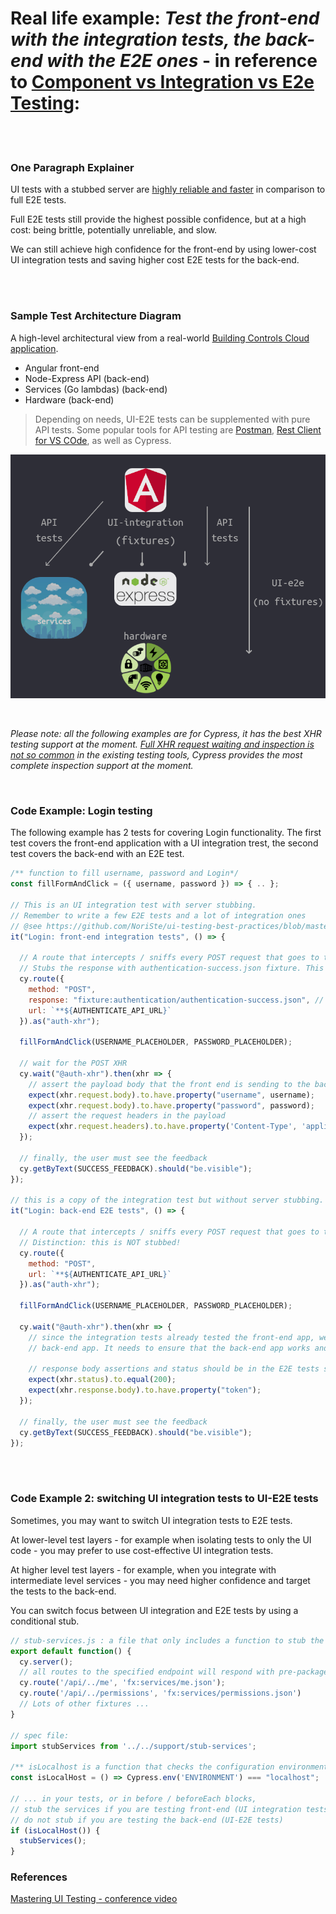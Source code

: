# Real life example: *Test the front-end with the integration tests, the back-end with the E2E ones* - in reference to  [Component vs Integration vs E2e Testing](./sections/testing-strategy/component-vs-integration-vs-e2e-testing.md): 

<br/><br/>

### One Paragraph Explainer

UI tests with a stubbed server are [highly reliable and faster](../testing-strategy/component-vs-integration-vs-e2e-testing.md#ui-integration-tests)<!--TODO: check that the deeplinkl works--> in comparison to full E2E tests.

Full E2E tests still provide the highest possible confidence, but at a high cost: being brittle, potentially unreliable, and slow.

We can still achieve high confidence for the front-end by using lower-cost UI integration tests and saving higher cost E2E tests for the back-end.


<br/><br/>

### Sample Test Architecture Diagram

A high-level architectural view from a real-world [Building Controls Cloud application](https://new.siemens.com/global/en/products/buildings/digitalization/building-operator.html).

* Angular front-end
* Node-Express API (back-end)
* Services (Go lambdas) (back-end)
* Hardware (back-end)

> Depending on needs, UI-E2E tests can be supplemented with pure API tests. Some popular tools for API testing are [Postman](https://www.getpostman.com/), [Rest Client for VS COde](https://marketplace.visualstudio.com/items?itemName=humao.rest-client), as well as Cypress.

![](./../../assets/images/test-architecture-example.png)

<br/>

*Please note: all the following examples are for Cypress, it has the best XHR testing support at the moment. [Full XHR request waiting and inspection is not so common](../generic-best-practices/await-dont-sleep.md#xhr-request-waitings) in the existing testing tools, Cypress provides the most complete inspection support at the moment.*

<br/>

### Code Example: Login testing

The following example has 2 tests for covering Login functionality. The first test covers the front-end application with a UI integration trest, the second test covers the back-end with an E2E test.

```javascript
/** function to fill username, password and Login*/
const fillFormAndClick = ({ username, password }) => { .. };

// This is an UI integration test with server stubbing.
// Remember to write a few E2E tests and a lot of integration ones
// @see https://github.com/NoriSte/ui-testing-best-practices/blob/master/sections/testing-strategy/component-vs-integration-vs-e2e-testing.md#ui-integration-tests
it("Login: front-end integration tests", () => {

  // A route that intercepts / sniffs every POST request that goes to the authentication URL.
  // Stubs the response with authentication-success.json fixture. This is called server stubbing
  cy.route({
    method: "POST",
    response: "fixture:authentication/authentication-success.json", // Stubs the response
    url: `**${AUTHENTICATE_API_URL}`
  }).as("auth-xhr");

  fillFormAndClick(USERNAME_PLACEHOLDER, PASSWORD_PLACEHOLDER);

  // wait for the POST XHR
  cy.wait("@auth-xhr").then(xhr => {
    // assert the payload body that the front end is sending to the back-end
    expect(xhr.request.body).to.have.property("username", username);
    expect(xhr.request.body).to.have.property("password", password);
    // assert the request headers in the payload
    expect(xhr.request.headers).to.have.property('Content-Type', 'application/json;charset=utf-8');
  });

  // finally, the user must see the feedback
  cy.getByText(SUCCESS_FEEDBACK).should("be.visible");
});

// this is a copy of the integration test but without server stubbing.
it("Login: back-end E2E tests", () => {

  // A route that intercepts / sniffs every POST request that goes to the authentication URL.
  // Distinction: this is NOT stubbed!
  cy.route({
    method: "POST",
    url: `**${AUTHENTICATE_API_URL}`
  }).as("auth-xhr");

  fillFormAndClick(USERNAME_PLACEHOLDER, PASSWORD_PLACEHOLDER);

  cy.wait("@auth-xhr").then(xhr => {
    // since the integration tests already tested the front-end app, we use E2E tests to check the
    // back-end app. It needs to ensure that the back-end app works and gets the correct response data

    // response body assertions and status should be in the E2E tests since they rely on the server
    expect(xhr.status).to.equal(200);
    expect(xhr.response.body).to.have.property("token");
  });

  // finally, the user must see the feedback
  cy.getByText(SUCCESS_FEEDBACK).should("be.visible");
});
```

<br/><br/>

### Code Example 2: switching UI integration tests to UI-E2E tests

Sometimes, you may want to switch UI integration tests to E2E tests.

At lower-level test layers - for example when isolating tests to only the UI code - you may prefer to use cost-effective UI integration tests.

At higher level test layers - for example, when you integrate with intermediate level services - you may need higher confidence and target the tests to the back-end.

You can switch focus between UI integration and E2E tests by using a conditional stub.

```javascript
// stub-services.js : a file that only includes a function to stub the back-end services
export default function() {
  cy.server();
  // all routes to the specified endpoint will respond with pre-packaged Json data
  cy.route('/api/../me', 'fx:services/me.json');
  cy.route('/api/../permissions', 'fx:services/permissions.json')
  // Lots of other fixtures ...
}

// spec file:
import stubServices from '../../support/stub-services';

/** isLocalhost is a function that checks the configuration environment*/
const isLocalHost = () => Cypress.env('ENVIRONMENT') === "localhost";

// ... in your tests, or in before / beforeEach blocks,
// stub the services if you are testing front-end (UI integration tests)
// do not stub if you are testing the back-end (UI-E2E tests)
if (isLocalHost()) {
  stubServices();
}

```

### References

[Mastering UI Testing - conference video](https://www.youtube.com/watch?v=RwWz4hllDtg)
<!-- TODO: in the end, decide if you want to move all the resources to a common chapter too -->
